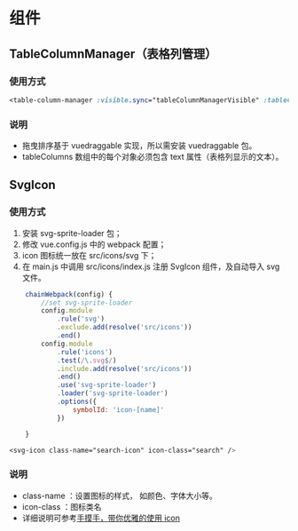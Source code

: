 # 组件

## TableColumnManager（表格列管理）

### 使用方式

```css
<table-column-manager :visible.sync="tableColumnManagerVisible" :tableColumns.sync="tableColumns" />
```

### 说明

- 拖曳排序基于 vuedraggable 实现，所以需安装 vuedraggable 包。
- tableColumns 数组中的每个对象必须包含 text 属性（表格列显示的文本）。

## SvgIcon

### 使用方式

1. 安装 svg-sprite-loader 包；
2. 修改 vue.config.js 中的 webpack 配置；
3. icon 图标统一放在 src/icons/svg 下；
4. 在 main.js 中调用 src/icons/index.js 注册 SvgIcon 组件，及自动导入 svg 文件。

```js
    chainWebpack(config) {
        //set svg-sprite-loader
        config.module
            .rule('svg')
            .exclude.add(resolve('src/icons'))
            .end()
        config.module
            .rule('icons')
            .test(/\.svg$/)
            .include.add(resolve('src/icons'))
            .end()
            .use('svg-sprite-loader')
            .loader('svg-sprite-loader')
            .options({
                symbolId: 'icon-[name]'
            })

    }
```

```css
<svg-icon class-name="search-icon" icon-class="search" />
```

### 说明

- class-name ：设置图标的样式， 如颜色、字体大小等。
- icon-class ：图标类名
- 详细说明可参考[手摸手，带你优雅的使用 icon](https://juejin.im/post/59bb864b5188257e7a427c09)
